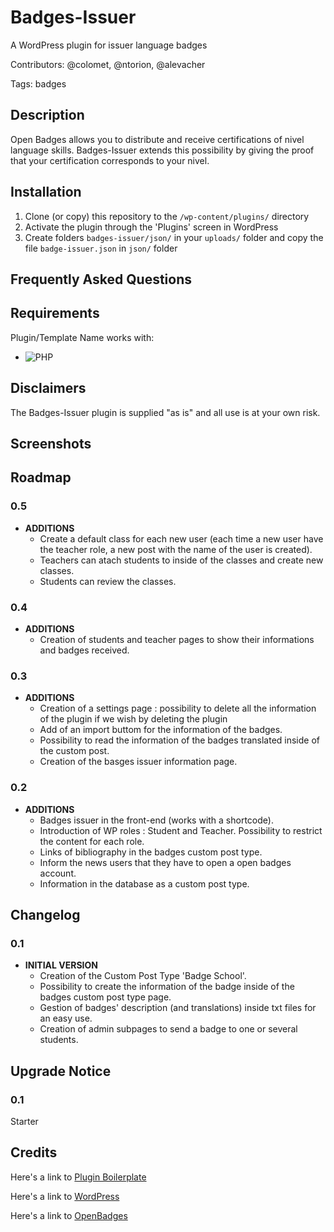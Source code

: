 # Badges-Issuer
A WordPress plugin for issuer language badges

Contributors: @colomet, @ntorion, @alevacher

Tags: badges

## Description

Open Badges allows you to distribute and receive certifications of nivel language skills.
Badges-Issuer extends this possibility by giving the proof that your certification corresponds to your nivel.

## Installation

1. Clone (or copy) this repository to the `/wp-content/plugins/` directory
1. Activate the plugin through the 'Plugins' screen in WordPress
1. Create folders `badges-issuer/json/` in your `uploads/` folder and copy the file `badge-issuer.json` in `json/` folder

## Frequently Asked Questions

## Requirements

Plugin/Template Name works with:

 * ![PHP](https://img.shields.io/badge/PHP-5.6.X-blue.svg)

## Disclaimers

The Badges-Issuer plugin is supplied "as is" and all use is at your own risk.

## Screenshots

## Roadmap

### 0.5

* **ADDITIONS**
  * Create a default class for each new user (each time a new user have the teacher role, a new post with the name of the user is created).
  * Teachers can atach students to inside of the classes and create new classes.
  * Students can review the classes.

### 0.4

* **ADDITIONS**
  * Creation of students and teacher pages to show their informations and badges received.

### 0.3

* **ADDITIONS**
  * Creation of a settings page : possibility to delete all the information of the plugin if we wish by deleting the plugin
  * Add of an import buttom for the information of the badges.
  * Possibility to read the information of the badges translated inside of the custom post.
  * Creation of the basges issuer information page.

### 0.2

* **ADDITIONS**
  * Badges issuer in the front-end (works with a shortcode).
  * Introduction of WP roles : Student and Teacher. Possibility to restrict the content for each role.
  * Links of bibliography in the badges custom post type.
  * Inform the news users that they have to open a open badges account.
  * Information in the database as a custom post type.

## Changelog

### 0.1

* **INITIAL VERSION**
  * Creation of the Custom Post Type 'Badge School'.
  * Possibility to create the information of the badge inside of the badges custom post type page.
  * Gestion of badges' description (and translations) inside txt files for an easy use.
  * Creation of admin subpages to send a badge to one or several students.

## Upgrade Notice

### 0.1

Starter

## Credits

Here's a link to [Plugin Boilerplate](http://wppb.io/ "Uses the WordPress Plugin Boilerplate")

Here's a link to [WordPress](http://wordpress.org/ "Your favorite software")

Here's a link to [OpenBadges](http://openbadges.org/ "Mozilla Open Badges official site")



